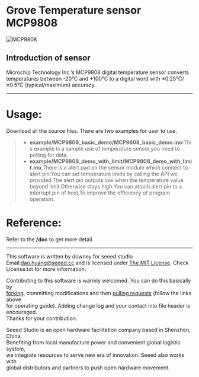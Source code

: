 Grove Temperature sensor MCP9808
==============

![MCP9808](https://github.com/linux-downey/Grove_Temperature_sensor_MCP9808/blob/master/MCP9808.png)  

Introduction of sensor
----------------------------  
Microchip Technology Inc.’s MCP9808 digital temperature sensor converts temperatures between -20°C and +100°C to a digital word with
±0.25°C/±0.5°C (typical/maximum) accuracy.  

***
Usage:
==========
Download all the source files.
There are two examples for user to use.
>* **example/MCP9808_basic_demo/MCP9808_basic_demo.ino**:This example is a sample use of temperature sensor,you need to polling for data. 
>* **example/MCP9808_demo_with_limit/MCP9808_demo_with_limit.ino**,There is a alert pad on the sensor module which connect to alert pin.You can set temperature limits by calling the API we provided.The alert pin outputs low when the temperature value beyond limit.Otherwise stays high.You can attach alert pin to a interrupt pin of host,To improve the efficiency of program operation.

Reference:
===============
Refer to the **/doc** to get more detail.


***
This software is written by downey  for seeed studio<br>
Email:dao.huang@seeed.cc
and is licensed under [The MIT License](http://opensource.org/licenses/mit-license.php). Check License.txt for more information.<br>

Contributing to this software is warmly welcomed. You can do this basically by<br>
[forking](https://help.github.com/articles/fork-a-repo), committing modifications and then [pulling requests](https://help.github.com/articles/using-pull-requests) (follow the links above<br>
for operating guide). Adding change log and your contact into file header is encouraged.<br>
Thanks for your contribution.

Seeed Studio is an open hardware facilitation company based in Shenzhen, China. <br>
Benefiting from local manufacture power and convenient global logistic system, <br>
we integrate resources to serve new era of innovation. Seeed also works with <br>
global distributors and partners to push open hardware movement.<br>
